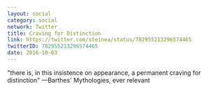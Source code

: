 ```yaml
---
layout: social
category: social
network: Twitter
title: Craving for Distinction
link: https://twitter.com/steinea/status/782955213296574465
twitterID: 782955213296574465
date: 2016-10-03
---
```


"there is, in this insistence on appearance, a permanent craving for distinction" —Barthes' Mythologies, ever relevant

